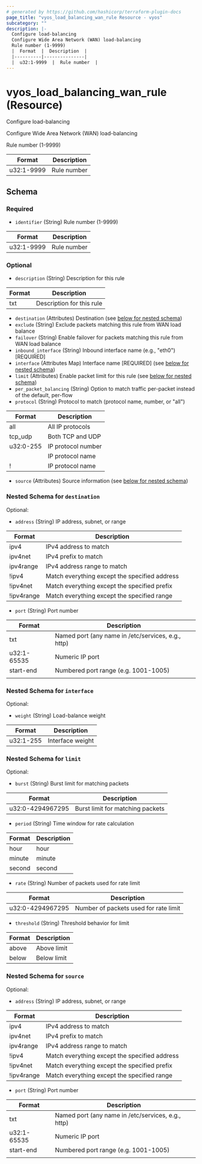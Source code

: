 ```yaml
---
# generated by https://github.com/hashicorp/terraform-plugin-docs
page_title: "vyos_load_balancing_wan_rule Resource - vyos"
subcategory: ""
description: |-
  Configure load-balancing
  Configure Wide Area Network (WAN) load-balancing
  Rule number (1-9999)
  |  Format  |  Description  |
  |----------|---------------|
  |  u32:1-9999  |  Rule number  |
---
```


# vyos_load_balancing_wan_rule (Resource)

Configure load-balancing

Configure Wide Area Network (WAN) load-balancing

Rule number (1-9999)

|  Format  |  Description  |
|----------|---------------|
|  u32:1-9999  |  Rule number  |



<!-- schema generated by tfplugindocs -->
## Schema

### Required

- `identifier` (String) Rule number (1-9999)

|  Format  |  Description  |
|----------|---------------|
|  u32:1-9999  |  Rule number  |

### Optional

- `description` (String) Description for this rule

|  Format  |  Description  |
|----------|---------------|
|  txt  |  Description for this rule  |
- `destination` (Attributes) Destination (see [below for nested schema](#nestedatt--destination))
- `exclude` (String) Exclude packets matching this rule from WAN load balance
- `failover` (String) Enable failover for packets matching this rule from WAN load balance
- `inbound_interface` (String) Inbound interface name (e.g., "eth0") [REQUIRED]
- `interface` (Attributes Map) Interface name [REQUIRED] (see [below for nested schema](#nestedatt--interface))
- `limit` (Attributes) Enable packet limit for this rule (see [below for nested schema](#nestedatt--limit))
- `per_packet_balancing` (String) Option to match traffic per-packet instead of the default, per-flow
- `protocol` (String) Protocol to match (protocol name, number, or "all")

|  Format  |  Description  |
|----------|---------------|
|  all  |  All IP protocols  |
|  tcp_udp  |  Both TCP and UDP  |
|  u32:0-255  |  IP protocol number  |
|  <protocol>  |  IP protocol name  |
|  !<protocol>  |  IP protocol name  |
- `source` (Attributes) Source information (see [below for nested schema](#nestedatt--source))

<a id="nestedatt--destination"></a>
### Nested Schema for `destination`

Optional:

- `address` (String) IP address, subnet, or range

|  Format  |  Description  |
|----------|---------------|
|  ipv4  |  IPv4 address to match  |
|  ipv4net  |  IPv4 prefix to match  |
|  ipv4range  |  IPv4 address range to match  |
|  !ipv4  |  Match everything except the specified address  |
|  !ipv4net  |  Match everything except the specified prefix  |
|  !ipv4range  |  Match everything except the specified range  |
- `port` (String) Port number

|  Format  |  Description  |
|----------|---------------|
|  txt  |  Named port (any name in /etc/services, e.g., http)  |
|  u32:1-65535  |  Numeric IP port  |
|  start-end  |  Numbered port range (e.g. 1001-1005)  |
|   |   |


<a id="nestedatt--interface"></a>
### Nested Schema for `interface`

Optional:

- `weight` (String) Load-balance weight

|  Format  |  Description  |
|----------|---------------|
|  u32:1-255  |  Interface weight  |


<a id="nestedatt--limit"></a>
### Nested Schema for `limit`

Optional:

- `burst` (String) Burst limit for matching packets

|  Format  |  Description  |
|----------|---------------|
|  u32:0-4294967295  |  Burst limit for matching packets  |
- `period` (String) Time window for rate calculation

|  Format  |  Description  |
|----------|---------------|
|  hour  |  hour  |
|  minute  |  minute  |
|  second  |  second  |
- `rate` (String) Number of packets used for rate limit

|  Format  |  Description  |
|----------|---------------|
|  u32:0-4294967295  |  Number of packets used for rate limit  |
- `threshold` (String) Threshold behavior for limit

|  Format  |  Description  |
|----------|---------------|
|  above  |  Above limit  |
|  below  |  Below limit  |


<a id="nestedatt--source"></a>
### Nested Schema for `source`

Optional:

- `address` (String) IP address, subnet, or range

|  Format  |  Description  |
|----------|---------------|
|  ipv4  |  IPv4 address to match  |
|  ipv4net  |  IPv4 prefix to match  |
|  ipv4range  |  IPv4 address range to match  |
|  !ipv4  |  Match everything except the specified address  |
|  !ipv4net  |  Match everything except the specified prefix  |
|  !ipv4range  |  Match everything except the specified range  |
- `port` (String) Port number

|  Format  |  Description  |
|----------|---------------|
|  txt  |  Named port (any name in /etc/services, e.g., http)  |
|  u32:1-65535  |  Numeric IP port  |
|  start-end  |  Numbered port range (e.g. 1001-1005)  |
|   |   |
